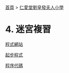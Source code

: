 [首頁] > [仁愛堂劉皇發夫人小學]

# 4. 迷宮複習

[程式網站]

[起步程式]

[程序代碼]

<!-- links -->
[首頁]: ../../../../../index.md
[仁愛堂劉皇發夫人小學]: ../../index.md
[程式網站]: https://arcade.makecode.com
[起步程式]: ./resource/arcade-MazeRevision_complete.png
[程序代碼]: ./resource/mazeRevision_completedCode.png
